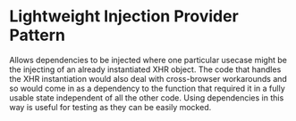# Lightweight Injection Provider Pattern
Allows dependencies to be injected where one particular usecase might be the injecting of an already instantiated XHR object. The code that handles the XHR instantiation would also deal with cross-browser workarounds and so would come in as a dependency to the function that required it in a fully usable state independent of all the other code. Using dependencies in this way is useful for testing as they can be easily mocked.

